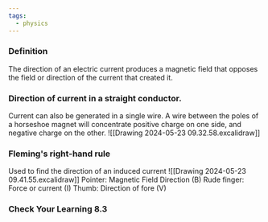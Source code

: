 ```yaml
---
tags:
  - physics
---
```

### Definition
The direction of an electric current produces a magnetic field that opposes the field or direction of the current that created it. 


### Direction of current in a straight conductor. 
Current can also be generated in a single wire. A wire between the poles of a horseshoe magnet will concentrate positive charge on one side, and negative charge on the other. 
![[Drawing 2024-05-23 09.32.58.excalidraw]]

### Fleming's right-hand rule
Used to find the direction of an induced current
![[Drawing 2024-05-23 09.41.55.excalidraw]]
Pointer: Magnetic Field Direction (B)
Rude finger: Force or current (I)
Thumb: Direction of fore (V)


### Check Your Learning 8.3